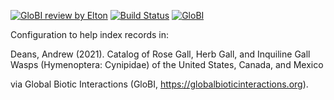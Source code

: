 [![GloBI review by Elton](https://github.com/globalbioticinteractions/cynipidaeNorthAmerica/actions/workflows/review.yml/badge.svg)](https://github.com/globalbioticinteractions/cynipidaeNorthAmerica/actions) [![Build Status](https://travis-ci.com/globalbioticinteractions/cynipidaeNorthAmerica.svg)](https://travis-ci.com/globalbioticinteractions/cynipidaeNorthAmerica) [![GloBI](http://api.globalbioticinteractions.org/interaction.svg?accordingTo=globi:globalbioticinteractions/cynipidaeNorthAmerica)](http://globalbioticinteractions.org/?accordingTo=globi:globalbioticinteractions/cynipidaeNorthAmerica) 


Configuration to help index records in:

Deans, Andrew (2021). Catalog of Rose Gall, Herb Gall, and Inquiline Gall Wasps (Hymenoptera: Cynipidae) of the United States, Canada, and Mexico

via Global Biotic Interactions (GloBI, https://globalbioticinteractions.org). 

